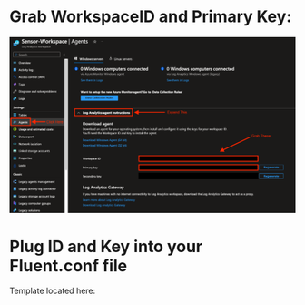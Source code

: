 # Grab WorkspaceID and Primary Key:
![](/assets/img/WorkspaceIDandKey.png)

# Plug ID and Key into your Fluent.conf file
Template located here: [](https://github.com/EEN421/Sentinel-Integrated-RPI-Soil-Sensor/blob/Main/Code/fluent.conf)
